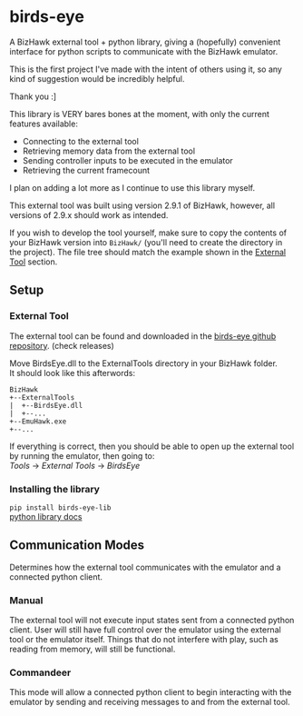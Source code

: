 # birds-eye
A BizHawk external tool + python library, giving a (hopefully) convenient interface for python
scripts to communicate with the BizHawk emulator.

This is the first project I've made with the intent of others using it, so any kind of suggestion
would be incredibly helpful.

Thank you :]

This library is VERY bares bones at the moment, with only the current features available:
- Connecting to the external tool
- Retrieving memory data from the external tool
- Sending controller inputs to be executed in the emulator
- Retrieving the current framecount

I plan on adding a lot more as I continue to use this library myself.

This external tool was built using version 2.9.1 of BizHawk, however, all versions of 2.9.x
should work as intended.

If you wish to develop the tool yourself, make sure to copy the contents of your BizHawk version
into `BizHawk/` (you'll need to create the directory in the project).
The file tree should match the example shown in the [External Tool](#external-tool) section.

## Setup

### External Tool
The external tool can be found and downloaded in the
[birds-eye github repository](https://github.com/SkiHatDuckie/birds-eye). (check releases)

Move BirdsEye.dll to the ExternalTools directory in your BizHawk folder.<br/>
It should look like this afterwords:

```
BizHawk
+--ExternalTools
|  +--BirdsEye.dll
|  +--...
+--EmuHawk.exe
+--...
```

If everything is correct, then you should be able to open up the external tool by running the
emulator, then going to:<br/>
*Tools* -> *External Tools* -> *BirdsEye*

### Installing the library
`pip install birds-eye-lib`<br/>
[python library docs](https://birds-eye.readthedocs.io/en/latest/)

## Communication Modes
Determines how the external tool communicates with the emulator and a connected python client.

### Manual
The external tool will not execute input states sent from a connected python client. User will
still have full control over the emulator using the external tool or the emulator itself. Things
that do not interfere with play, such as reading from memory, will still be functional.

### Commandeer
This mode will allow a connected python client to begin interacting with the emulator by sending
and receiving messages to and from the external tool.